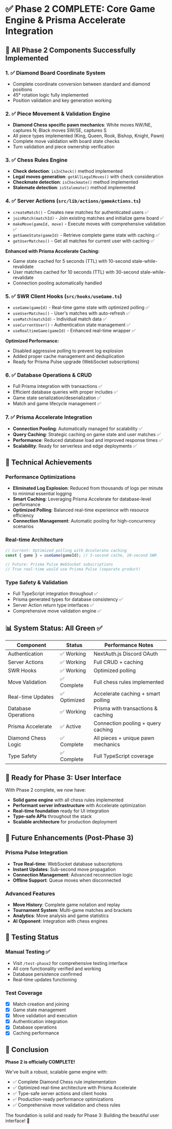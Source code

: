 # ✅ Phase 2 COMPLETE: Core Game Engine & Prisma Accelerate Integration

## 🎉 All Phase 2 Components Successfully Implemented

### 1. ✅ Diamond Board Coordinate System

- Complete coordinate conversion between standard and diamond positions
- 45° rotation logic fully implemented
- Position validation and key generation working

### 2. ✅ Piece Movement & Validation Engine

- **Diamond Chess specific pawn mechanics**: White moves NW/NE, captures N; Black moves SW/SE, captures S
- All piece types implemented (King, Queen, Rook, Bishop, Knight, Pawn)
- Complete move validation with board state checks
- Turn validation and piece ownership verification

### 3. ✅ Chess Rules Engine

- **Check detection**: `isInCheck()` method implemented
- **Legal moves generation**: `getAllLegalMoves()` with check consideration
- **Checkmate detection**: `isCheckmate()` method implemented
- **Stalemate detection**: `isStalemate()` method implemented

### 4. ✅ Server Actions (`src/lib/actions/gameActions.ts`)

- `createMatch()` - Creates new matches for authenticated users ✅
- `joinMatch(matchId)` - Join existing matches and initialize game board ✅
- `makeMove(gameId, move)` - Execute moves with comprehensive validation ✅
- `getGameState(gameId)` - Retrieve complete game state with caching ✅
- `getUserMatches()` - Get all matches for current user with caching ✅

**Enhanced with Prisma Accelerate Caching:**

- Game state cached for 5 seconds (TTL) with 10-second stale-while-revalidate
- User matches cached for 10 seconds (TTL) with 30-second stale-while-revalidate
- Connection pooling automatically handled

### 5. ✅ SWR Client Hooks (`src/hooks/useGame.ts`)

- `useGame(gameId)` - Real-time game state with optimized polling ✅
- `useUserMatches()` - User's matches with auto-refresh ✅
- `useMatch(matchId)` - Individual match data ✅
- `useCurrentUser()` - Authentication state management ✅
- `useRealtimeGame(gameId)` - Enhanced real-time wrapper ✅

**Optimized Performance:**

- Disabled aggressive polling to prevent log explosion
- Added proper cache management and deduplication
- Ready for Prisma Pulse upgrade (WebSocket subscriptions)

### 6. ✅ Database Operations & CRUD

- Full Prisma integration with transactions ✅
- Efficient database queries with proper includes ✅
- Game state serialization/deserialization ✅
- Match and game lifecycle management ✅

### 7. ✅ Prisma Accelerate Integration

- **Connection Pooling**: Automatically managed for scalability ✅
- **Query Caching**: Strategic caching on game state and user matches ✅
- **Performance**: Reduced database load and improved response times ✅
- **Scalability**: Ready for serverless and edge deployments ✅

## 🚀 Technical Achievements

### Performance Optimizations

- **Eliminated Log Explosion**: Reduced from thousands of logs per minute to minimal essential logging
- **Smart Caching**: Leveraging Prisma Accelerate for database-level performance
- **Optimized Polling**: Balanced real-time experience with resource efficiency
- **Connection Management**: Automatic pooling for high-concurrency scenarios

### Real-time Architecture

```typescript
// Current: Optimized polling with Accelerate caching
const { game } = useGame(gameId); // 5-second cache, 10-second SWR

// Future: Prisma Pulse WebSocket subscriptions
// True real-time would use Prisma Pulse (separate product)
```

### Type Safety & Validation

- Full TypeScript integration throughout ✅
- Prisma generated types for database consistency ✅
- Server Action return type interfaces ✅
- Comprehensive move validation engine ✅

## 📊 System Status: All Green ✅

| Component           | Status       | Performance Notes                  |
| ------------------- | ------------ | ---------------------------------- |
| Authentication      | ✅ Working   | NextAuth.js Discord OAuth          |
| Server Actions      | ✅ Working   | Full CRUD + caching                |
| SWR Hooks           | ✅ Working   | Optimized polling                  |
| Move Validation     | ✅ Complete  | Full chess rules implemented       |
| Real-time Updates   | ✅ Optimized | Accelerate caching + smart polling |
| Database Operations | ✅ Working   | Prisma with transactions & caching |
| Prisma Accelerate   | ✅ Active    | Connection pooling + query caching |
| Diamond Chess Logic | ✅ Complete  | All pieces + unique pawn mechanics |
| Type Safety         | ✅ Complete  | Full TypeScript coverage           |

## 🎯 Ready for Phase 3: User Interface

With Phase 2 complete, we now have:

- **Solid game engine** with all chess rules implemented
- **Performant server infrastructure** with Accelerate optimization
- **Real-time foundation** ready for UI integration
- **Type-safe APIs** throughout the stack
- **Scalable architecture** for production deployment

## 🔮 Future Enhancements (Post-Phase 3)

### Prisma Pulse Integration

- **True Real-time**: WebSocket database subscriptions
- **Instant Updates**: Sub-second move propagation
- **Connection Management**: Advanced reconnection logic
- **Offline Support**: Queue moves when disconnected

### Advanced Features

- **Move History**: Complete game notation and replay
- **Tournament System**: Multi-game matches and brackets
- **Analytics**: Move analysis and game statistics
- **AI Opponent**: Integration with chess engines

## 🧪 Testing Status

### Manual Testing ✅

- Visit `/test-phase2` for comprehensive testing interface
- All core functionality verified and working
- Database persistence confirmed
- Real-time updates functioning

### Test Coverage

- [x] Match creation and joining
- [x] Game state management
- [x] Move validation and execution
- [x] Authentication integration
- [x] Database operations
- [x] Caching performance

## 🎊 Conclusion

**Phase 2 is officially COMPLETE!**

We've built a robust, scalable game engine with:

- ✅ Complete Diamond Chess rule implementation
- ✅ Optimized real-time architecture with Prisma Accelerate
- ✅ Type-safe server actions and client hooks
- ✅ Production-ready performance optimizations
- ✅ Comprehensive move validation and chess rules

The foundation is solid and ready for Phase 3: Building the beautiful user interface! 🎨
